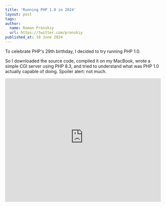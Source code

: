 ```yaml
---
title: 'Running PHP 1.0 in 2024'
layout: post
tags:
author:
  name: Roman Pronskiy
  url: https://twitter.com/pronskiy
published_at: 10 June 2024
---
```


To celebrate PHP's 29th birthday, I decided to try running PHP 1.0.

So I downloaded the source code, compiled it on my MacBook, wrote a simple CGI server using PHP 8.3, and tried to understand what was PHP 1.0 actually capable of doing. Spoiler alert: not much.

<iframe width="100%" height="400" src="https://www.youtube-nocookie.com/embed/0BPExYh5Anw?si=vUBt1wWjppUpB0A6" title="YouTube video player" frameborder="0" allow="accelerometer; autoplay; clipboard-write; encrypted-media; gyroscope; picture-in-picture; web-share" referrerpolicy="strict-origin-when-cross-origin" allowfullscreen></iframe>
